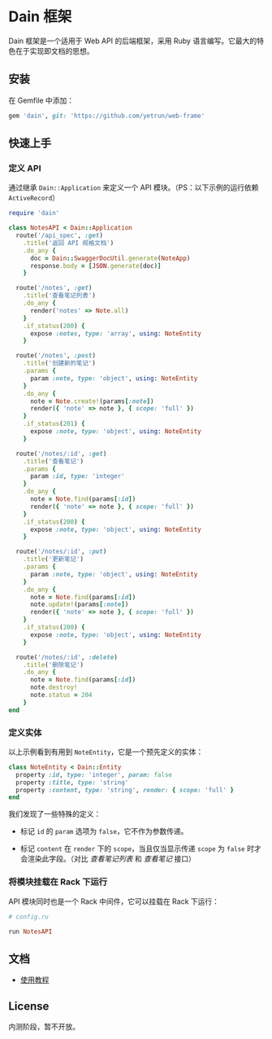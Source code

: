 # Dain 框架

Dain 框架是一个适用于 Web API 的后端框架，采用 Ruby 语言编写。它最大的特色在于实现即文档的思想。

## 安装

在 Gemfile 中添加：

```ruby
gem 'dain', git: 'https://github.com/yetrun/web-frame'
```

## 快速上手

### 定义 API

通过继承 `Dain::Application` 来定义一个 API 模块。（PS：以下示例的运行依赖 `ActiveRecord`）

```ruby
require 'dain'

class NotesAPI < Dain::Application
  route('/api_spec', :get)
    .title('返回 API 规格文档')
    .do_any { 
      doc = Dain::SwaggerDocUtil.generate(NoteApp)
      response.body = [JSON.generate(doc)] 
    }

  route('/notes', :get)
    .title('查看笔记列表')
    .do_any {
      render('notes' => Note.all) 
    }
    .if_status(200) {
      expose :notes, type: 'array', using: NoteEntity
    }

  route('/notes', :post)
    .title('创建新的笔记')
    .params {
      param :note, type: 'object', using: NoteEntity
    }
    .do_any {
      note = Note.create!(params[:note])
      render({ 'note' => note }, { scope: 'full' })
    }
    .if_status(201) {
      expose :note, type: 'object', using: NoteEntity
    }

  route('/notes/:id', :get)
    .title('查看笔记')
    .params {
      param :id, type: 'integer'
    }
    .do_any {
      note = Note.find(params[:id])
      render({ 'note' => note }, { scope: 'full' })
    }
    .if_status(200) {
      expose :note, type: 'object', using: NoteEntity
    }

  route('/notes/:id', :put)
    .title('更新笔记')
    .params {
      param :note, type: 'object', using: NoteEntity
    }
    .do_any {
      note = Note.find(params[:id])
      note.update!(params[:note])
      render({ 'note' => note }, { scope: 'full' })
    }
    .if_status(200) {
      expose :note, type: 'object', using: NoteEntity
    }

  route('/notes/:id', :delete)
    .title('删除笔记')
    .do_any {
      note = Note.find(params[:id])
      note.destroy!
      note.status = 204
    }
end
```

### 定义实体

以上示例看到有用到 `NoteEntity`，它是一个预先定义的实体：

```ruby
class NoteEntity < Dain::Entity
  property :id, type: 'integer', param: false
  property :title, type: 'string'
  property :content, type: 'string', render: { scope: 'full' }
end
```

我们发现了一些特殊的定义：

- 标记 `id` 的 `param` 选项为 `false`，它不作为参数传递。

- 标记 `content` 在 `render` 下的 `scope`，当且仅当显示传递 `scope` 为 `false` 时才会渲染此字段。（对比 *查看笔记列表* 和 *查看笔记* 接口）

### 将模块挂载在 Rack 下运行

API 模块同时也是一个 Rack 中间件，它可以挂载在 Rack 下运行：

```ruby
# config.ru

run NotesAPI
```

## 文档

- [使用教程](docs/使用教程.md)

## License

内测阶段，暂不开放。
